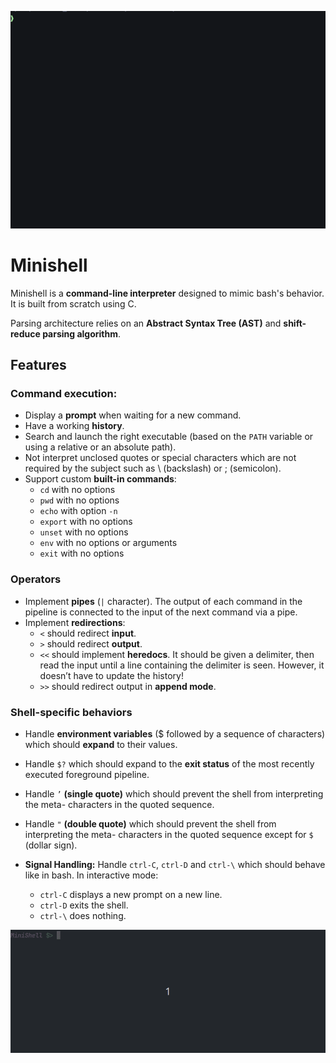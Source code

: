 ![img](assets/compilation.gif)


# Minishell

Minishell is a **command-line interpreter** designed to mimic bash's behavior. It is built from scratch using C.

Parsing architecture relies on an **Abstract Syntax Tree (AST)** and **shift-reduce parsing algorithm**.

## Features

### Command execution:

- Display a **prompt** when waiting for a new command.
- Have a working **history**.
- Search and launch the right executable (based on the `PATH` variable or using a
relative or an absolute path).
- Not interpret unclosed quotes or special characters which are not required by the
subject such as \ (backslash) or ; (semicolon).
- Support custom **built-in commands**:
    - `cd` with no options
    - `pwd` with no options
    - `echo` with option `-n`
    - `export` with no options
    - `unset` with no options
    - `env` with no options or arguments
    - `exit` with no options

### Operators

- Implement **pipes** (`|` character). The output of each command in the pipeline is
connected to the input of the next command via a pipe.
- Implement **redirections**:
    - `<` should redirect **input**.
    - `>` should redirect **output**.
    - `<<` should implement **heredocs**. It should be given a delimiter, then read the input until a line containing the
delimiter is seen. However, it doesn’t have to update the history!
    - `>>` should redirect output in **append mode**.

### Shell-specific behaviors

- Handle **environment variables** ($ followed by a sequence of characters) which
should **expand** to their values.
- Handle `$?` which should expand to the **exit status** of the most recently executed
foreground pipeline.
- Handle `’` **(single quote)** which should prevent the shell from interpreting the meta-
characters in the quoted sequence.
- Handle `"` **(double quote)** which should prevent the shell from interpreting the meta-
characters in the quoted sequence except for `$` (dollar sign).
- **Signal Handling:** Handle `ctrl-C`, `ctrl-D` and `ctrl-\` which should behave like in bash.
In interactive mode:

    - `ctrl-C` displays a new prompt on a new line.
    - `ctrl-D` exits the shell.
    - `ctrl-\` does nothing.


![image](assets/commands_demo.gif)
